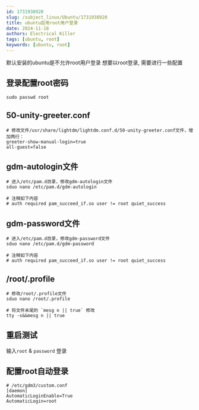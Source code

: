 ```yaml
---
id: 1731938920
slug: /subject_linux/Ubuntu/1731938920
title: ubuntu启用root用户登录
date: 2024-11-18
authors: Electrical Killer
tags: [ubuntu, root]
keywords: [ubuntu, root]
---
```


默认安装的ubuntu是不允许root用户登录
想要以root登录, 需要进行一些配置

## 登录配置root密码

`sudo passwd root`

## 50-unity-greeter.conf

```shell
# 修改文件/usr/share/lightdm/lightdm.conf.d/50-unity-greeter.conf文件，增加两行： 
greeter-show-manual-login=true 
all-guest=false
```

## gdm-autologin文件

```shell
# 进入/etc/pam.d目录，修改gdm-autologin文件 
sduo nano /etc/pam.d/gdm-autologin 

# 注释如下内容
# auth required pam_succeed_if.so user != root quiet_success
```

## gdm-password文件

```shell
# 进入/etc/pam.d目录，修改gdm-password文件
sduo nano /etc/pam.d/gdm-password 

# 注释如下内容
# auth required pam_succeed_if.so user != root quiet_success
```

## /root/.profile

```shell
# 修改/root/.profile文件 
sduo nano /root/.profile 

# 将文件末尾的 `mesg n || true` 修改
tty -s&&mesg n || true
```

## 重启测试

输入`root` & `password` 登录

## 配置root自动登录

```shell
# /etc/gdm3/custom.conf
[daemon]
AutomaticLoginEnable=True
AutomaticLogin=root
```

